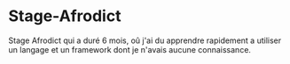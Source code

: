 # Stage-Afrodict

Stage Afrodict qui a duré 6 mois, oû j'ai du apprendre rapidement a utiliser un langage et un framework dont je n'avais aucune connaissance.
